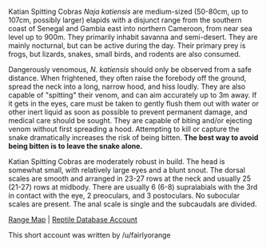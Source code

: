Katian Spitting Cobras *Naja katiensis* are medium-sized (50-80cm, up to 107cm, possibly larger) elapids with a disjunct range from the southern coast of Senegal and Gambia east into northern Cameroon, from near sea level up to 900m.  They primarily inhabit savanna and semi-desert.  They are mainly nocturnal, but can be active during the day.  Their primary prey is frogs, but lizards, snakes, small birds, and rodents are also consumed.

Dangerously venomous, *N. katiensis* should only be observed from a safe distance.   When frightened, they often raise the forebody off the ground, spread the neck into a long, narrow hood, and hiss loudly.  They are also capable of "spitting" their venom, and can aim accurately up to 3m away.  If it gets in the eyes, care must be taken to gently flush them out with water or other inert liquid as soon as possible to prevent permanent damage, and medical care should be sought.  They are capable of biting and/or ejecting venom without first spreading a hood.  Attempting to kill or capture the snake dramatically increases the risk of being bitten.  **The best way to avoid being bitten is to leave the snake alone.**
  
Katian Spitting Cobras are moderately robust in build.  The head is somewhat small, with relatively large eyes and a blunt snout.  The dorsal scales are smooth and arranged in 23-27 rows at the neck and usually 25 (21-27) rows at midbody.  There are usually 6 (6-8) supralabials with the 3rd in contact with the eye, 2 preoculars, and 3 postoculars.  No subocular scales are present.  The anal scale is single and the subcaudals are divided.

[Range Map](https://www.iucnredlist.org/species/13265887/126471645)  |  [Reptile Database Account](https://reptile-database.reptarium.cz/species?genus=Naja&species=katiensis)

This short account was written by /u/fairlyorange